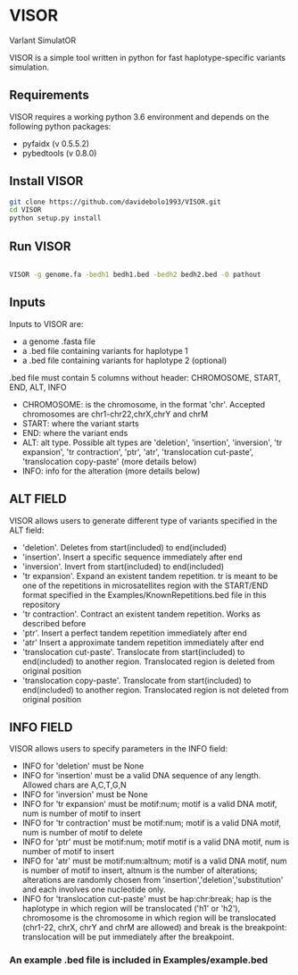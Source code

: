 # VISOR
VarIant SimulatOR


VISOR is a simple tool written in python for fast haplotype-specific variants simulation.

## Requirements

VISOR requires a working python 3.6 environment and depends on the following python packages:

- pyfaidx (v 0.5.5.2)
- pybedtools (v 0.8.0)

## Install VISOR

```sh
git clone https://github.com/davidebolo1993/VISOR.git
cd VISOR
python setup.py install

```

## Run VISOR

```sh

VISOR -g genome.fa -bedh1 bedh1.bed -bedh2 bedh2.bed -O pathout

```


## Inputs

Inputs to VISOR are:

- a genome .fasta file
- a .bed file containing variants for haplotype 1
- a .bed file containing variants for haplotype 2 (optional)

.bed file must contain 5 columns without header: CHROMOSOME, START, END, ALT, INFO

- CHROMOSOME: is the chromosome, in the format 'chr'. Accepted chromosomes are chr1-chr22,chrX,chrY and chrM
- START: where the variant starts
- END: where the variant ends
- ALT: alt type. Possible alt types are 'deletion', 'insertion', 'inversion', 'tr expansion', 'tr contraction', 'ptr', 'atr', 'translocation cut-paste', 'translocation copy-paste' (more details below)
- INFO: info for the alteration (more details below)


## ALT FIELD

VISOR allows users to generate different type of variants specified in the ALT field:

- 'deletion'. Deletes from start(included) to end(included)
- 'insertion'. Insert a specific sequence immediately after end
- 'inversion'. Invert from start(included) to end(included)
- 'tr expansion'. Expand an existent tandem repetition. tr is meant to be one of the repetitions in microsatellites region with the START/END format specified in the Examples/KnownRepetitions.bed file in this repository
- 'tr contraction'. Contract an existent tandem repetition. Works as described before
- 'ptr'. Insert a perfect tandem repetition immediately after end
- 'atr' Insert a approximate tandem repetition immediately after end
- 'translocation cut-paste'. Translocate from start(included) to end(included) to another region. Translocated region is deleted from original position
- 'translocation copy-paste'. Translocate from start(included) to end(included) to another region. Translocated region is not deleted from original position


## INFO FIELD

VISOR allows users to specify parameters in the INFO field:

- INFO for 'deletion' must be None
- INFO for 'insertion' must be a valid DNA sequence of any length. Allowed chars are A,C,T,G,N
- INFO for 'inversion' must be None
- INFO for 'tr expansion' must be motif:num; motif is a valid DNA motif, num is number of motif to insert
- INFO for 'tr contraction' must be motif:num; motif is a valid DNA motif, num is number of motif to delete
- INFO for 'ptr' must be motif:num; motif motif is a valid DNA motif, num is number of motif to insert
- INFO for 'atr' must be motif:num:altnum; motif is a valid DNA motif, num is number of motif to insert, altnum is the number of alterations; alterations are randomly chosen from 'insertion','deletion','substitution' and each involves one nucleotide only.
- INFO for 'translocation cut-paste' must be hap:chr:break; hap is the haplotype in which region will be translocated ('h1' or 'h2'), chromosome is the chromosome in which region will be translocated (chr1-22, chrX, chrY and chrM are allowed) and break is the breakpoint: translocation will be put immediately after the breakpoint.


### An example .bed file is included in Examples/example.bed

